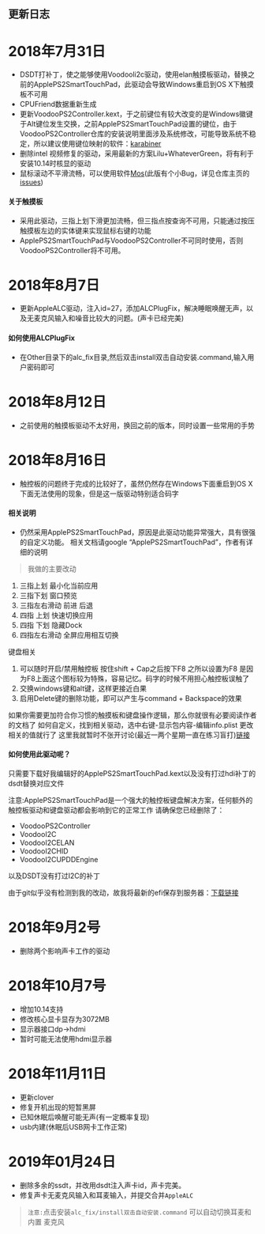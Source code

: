 ## 更新日志

# 2018年7月31日
- DSDT打补丁，使之能够使用Voodooli2c驱动，使用elan触摸板驱动，替换之前的ApplePS2SmartTouchPad，此驱动会导致Windows重启到OS X下触摸板不可用
- CPUFriend数据重新生成
- 更新VoodooPS2Controller.kext，于之前键位有较大改变的是Windows徽键于Alt键位发生交换，之前ApplePS2SmartTouchPad设置的键位，由于VoodooPS2Controller仓库的安装说明里面涉及系统修改，可能导致系统不稳定，所以建议使用键位映射的软件：[karabiner](https://pqrs.org/osx/karabiner/)
- 删除intel 视频修复的驱动，采用最新的方案Lilu+WhateverGreen，将有利于安装10.14时核显的驱动
- 鼠标滚动不平滑流畅，可以使用软件[Mos](https://mos.caldis.me/)(此版有个小Bug，详见仓库主页的[issues](https://github.com/Caldis/Mos/issues/95))

#### 关于触摸板
- 采用此驱动，三指上划下滑更加流畅，但三指点按查询不可用，只能通过按压触摸板左边的实体键来实现鼠标右键的功能
- ApplePS2SmartTouchPad与VoodooPS2Controller不可同时使用，否则VoodooPS2Controller将不可用。

# 2018年8月7日
- 更新AppleALC驱动，注入id=27，添加ALCPlugFix，解决睡眠唤醒无声，以及无麦克风输入和噪音比较大的问题。(声卡已经完美)

#### 如何使用ALCPlugFix
- 在Other目录下的alc_fix目录,然后双击install双击自动安装.command,输入用户密码即可

# 2018年8月12日
- 之前使用的触摸板驱动不太好用，换回之前的版本，同时设置一些常用的手势
# 2018年8月16日

- 触控板的问题终于完成的比较好了，虽然仍然存在Windows下面重启到OS X下面无法使用的现象，但是这一版驱动特别适合码字

#### 相关说明
- 仍然采用ApplePS2SmartTouchPad，原因是此驱动功能异常强大，具有很强的自定义功能。
相关文档请google “ApplePS2SmartTouchPad”，作者有详细的说明

> 我做的主要改动
1. 三指上划  最小化当前应用
2. 三指下划  窗口预览
3. 三指左右滑动 前进 后退
4. 四指 上划 快速切换应用
5. 四指 下划 隐藏Dock
6. 四指左右滑动 全屏应用相互切换

键盘相关
1. 可以随时开启/禁用触控板 按住shift + Cap之后按下F8 之所以设置为F8 是因为F8上面这个图标较为特殊，容易记忆。码字的时候不用担心触控板误触了
2. 交换windows键和alt键，这样更接近白果
3. 启用Delete键的删除功能，即可以产生与command + Backspace的效果

如果你需要更加符合你习惯的触摸板和键盘操作逻辑，那么你就很有必要阅读作者的文档了
如何自定义，找到相关驱动，选中右键-显示包内容-编辑info.plist 更改相关的值就行了
这里我就暂时不张开讨论(最近一两个星期一直在练习盲打)[链接](https://osxlatitude.com/forums/topic/1948-elan-focaltech-and-synaptics-smart-touchpad-driver-mac-os-x/)     

#### 如何使用此驱动呢？   
只需要下载好我编辑好的ApplePS2SmartTouchPad.kext以及没有打过hdi补丁的dsdt替换对应文件

注意:ApplePS2SmartTouchPad是一个强大的触控板键盘解决方案，任何额外的触控板驱动和键盘驱动都会影响到它的正常工作
请确保您已经删除了：
- VoodooPS2Controller
- VoodooI2C
- VoodooI2CELAN
- VoodooI2CHID
- VoodooI2CUPDDEngine


以及DSDT没有打过I2C的补丁   

由于git似乎没有检测到我的改动，故我将最新的efi保存到服务器：[下载链接](https://file.ourfor.top/tools/Mibook-air.zip)





# 2018年9月2号
- 删除两个影响声卡工作的驱动

# 2018年10月7号
- 增加10.14支持
- 修改核心显卡显存为3072MB
- 显示器接口dp->hdmi
- 暂时可能无法使用hdmi显示器
   
# 2018年11月11日
- 更新clover
- 修复开机出现的短暂黑屏
- 已知休眠后唤醒可能无声(有一定概率复现)
- usb内建(休眠后USB网卡工作正常)

# 2019年01月24日
- 删除多余的ssdt，并改用dsdt注入声卡id，声卡完美。
- 修复声卡无麦克风输入和耳麦输入，并提交合并` AppleALC `

> ` 注意: `点击安装` alc_fix/install双击自动安装.command ` 可以自动切换耳麦和内置
麦克风


